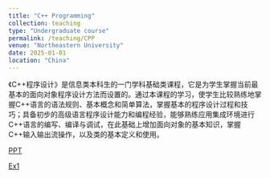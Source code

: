 ```yaml
---
title: "C++ Programming"
collection: teaching
type: "Undergraduate course"
permalink: /teaching/CPP
venue: "Northeastern University"
date: 2025-01-01
location: "China"
---
```


《C++程序设计》是信息类本科生的一门学科基础类课程，它是为学生掌握当前最基本的面向对象程序设计方法而设置的。通过本课程的学习，使学生比较熟练地掌握C++语言的语法规则、基本概念和简单算法，掌握基本的程序设计过程和技巧；具备初步的高级语言程序设计能力和编程经验，能够熟练应用集成环境进行C++语言的编写、编译与调试，在此基础上增加面向对象的基本知识，掌握C++输入输出流操作，以及类的基本定义和使用。

[PPT](https://liguorui77.github.io/files/PPT.zip)

[Ex1](https://liguorui77.github.io/files/Ex1.zip)
